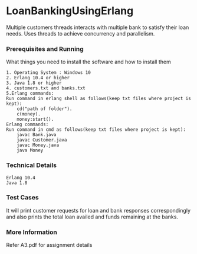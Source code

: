 # LoanBankingUsingErlang

Multiple customers threads interacts with multiple bank to satisfy their loan needs. Uses threads to achieve concurrency and parallelism.

### Prerequisites and Running

What things you need to install the software and how to install them

```
1. Operating System : Windows 10
2. Erlang 10.4 or higher
3. Java 1.8 or higher
4. customers.txt and banks.txt 
5.Erlang commands: 
Run command in erlang shell as follows(keep txt files where project is kept):
    cd("path of folder").
    c(money).
    money:start().
Erlang commands: 
Run command in cmd as follows(keep txt files where project is kept):
    javac Bank.java
    javac Customer.java
    javac Money.java
    java Money
```

### Technical Details

```
Erlang 10.4
Java 1.8
```

### Test Cases

It will print customer requests for loan and bank responses correspondingly and also prints the total loan availed and funds remaining at the banks.

### More Information

Refer A3.pdf for assignment details
